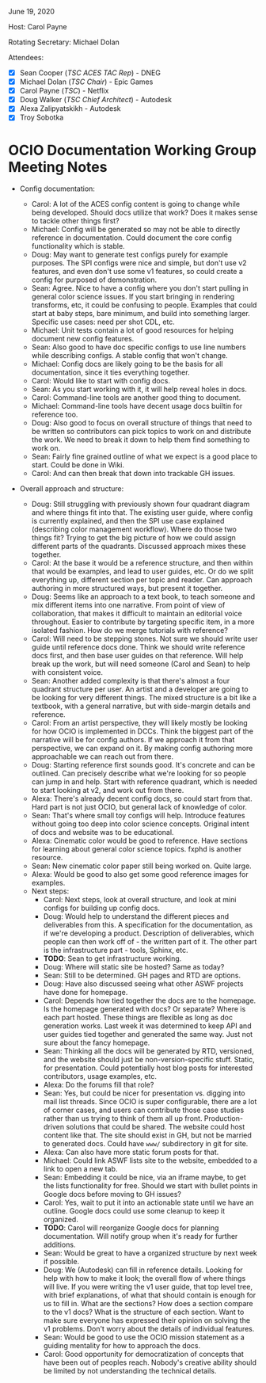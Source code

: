 <!-- SPDX-License-Identifier: CC-BY-4.0 -->
<!-- Copyright Contributors to the OpenColorIO Project. -->

June 19, 2020

Host: Carol Payne

Rotating Secretary: Michael Dolan

Attendees:
  * [X] Sean Cooper (_TSC ACES TAC Rep_) - DNEG
  * [X] Michael Dolan (_TSC Chair_) - Epic Games
  * [X] Carol Payne (_TSC_) - Netflix
  * [X] Doug Walker (_TSC Chief Architect_) - Autodesk
  * [X] Alexa Zalipyatskikh - Autodesk
  * [X] Troy Sobotka

# **OCIO Documentation Working Group Meeting Notes**

* Config documentation:
    - Carol: A lot of the ACES config content is going to change while being 
      developed. Should docs utilize that work? Does it makes sense to tackle 
      other things first?
    - Michael: Config will be generated so may not be able to directly 
      reference in documentation. Could document the core config functionality 
      which is stable.
    - Doug: May want to generate test configs purely for example purposes. The 
      SPI configs were nice and simple, but don't use v2 features, and even 
      don't use some v1 features, so could create a config for purposed of 
      demonstration. 
    - Sean: Agree. Nice to have a config where you don't start pulling in 
      general color science issues. If you start bringing in rendering 
      transforms, etc, it could be confusing to people. Examples that could 
      start at baby steps, bare minimum, and build into something larger. 
      Specific use cases: need per shot CDL, etc.
    - Michael: Unit tests contain a lot of good resources for helping document 
      new config features.
    - Sean: Also good to have doc specific configs to use line numbers while 
      describing configs. A stable config that won't change.
    - Michael: Config docs are likely going to be the basis for all 
      documentation, since it ties everything together.
    - Carol: Would like to start with config docs.
    - Sean: As you start working with it, it will help reveal holes in docs.
    - Carol: Command-line tools are another good thing to document.
    - Michael: Command-line tools have decent usage docs builtin for reference 
      too.
    - Doug: Also good to focus on overall structure of things that need to be 
      written so contributors can pick topics to work on and distribute the 
      work. We need to break it down to help them find something to work on.
    - Sean: Fairly fine grained outline of what we expect is a good place to 
      start. Could be done in Wiki.
    - Carol: And can then break that down into trackable GH issues.

* Overall approach and structure:
    - Doug: Still struggling with previously shown four quadrant diagram and 
      where things fit into that. The existing user guide, where config is 
      currently explained, and then the SPI use case explained (describing 
      color management workflow). Where do those two things fit? Trying to get 
      the big picture of how we could assign different parts of the quadrants. 
      Discussed approach mixes these together.
    - Carol: At the base it would be a reference structure, and then within 
      that would be examples, and lead to user guides, etc. Or do we split 
      everything up, different section per topic and reader. Can approach 
      authoring in more structured ways, but present it together.
    - Doug: Seems like an approach to a text book, to teach someone and mix 
      different items into one narrative. From point of view of collaboration, 
      that makes it difficult to maintain an editorial voice throughout. Easier 
      to contribute by targeting specific item, in a more isolated fashion. 
      How do we merge tutorials with reference?
    - Carol: Will need to be stepping stones. Not sure we should write user 
      guide until reference docs done. Think we should write reference docs 
      first, and then base user guides on that reference. Will help break up 
      the work, but will need someone (Carol and Sean) to help with consistent 
      voice.
    - Sean: Another added complexity is that there's almost a four quadrant 
      structure per user. An artist and a developer are going to be looking for 
      very different things. The mixed structure is a bit like a textbook, with 
      a general narrative, but with side-margin details and reference.
    - Carol: From an artist perspective, they will likely mostly be looking for 
      how OCIO is implemented in DCCs. Think the biggest part of the narrative 
      will be for config authors. If we approach it from that perspective, we 
      can expand on it. By making config authoring more approachable we can 
      reach out from there. 
    - Doug: Starting reference first sounds good. It's concrete and can be 
      outlined. Can precisely describe what we're looking for so people can 
      jump in and help. Start with reference quadrant, which is needed to start 
      looking at v2, and work out from there. 
    - Alexa: There's already decent config docs, so could start from that. Hard 
      part is not just OCIO, but general lack of knowledge of color.
    - Sean: That's where small toy configs will help. Introduce features 
      without going too deep into color science concepts. Original intent of 
      docs and website was to be educational.
    - Alexa: Cinematic color would be good to reference. Have sections for 
      learning about general color science topics. fxphd is another resource.
    - Sean: New cinematic color paper still being worked on. Quite large.
    - Alexa: Would be good to also get some good reference images for examples.

  * Next steps:
    - Carol: Next steps, look at overall structure, and look at mini configs 
      for building up config docs.
    - Doug: Would help to understand the different pieces and deliverables from 
      this. A specification for the documentation, as if we're developing a 
      product. Description of deliverables, which people can then work off of - 
      the written part of it. The other part is the infrastructure part - 
      tools, Sphinx, etc. 
    - **TODO**: Sean to get infrastructure working.
    - Doug: Where will static site be hosted? Same as today?
    - Sean: Still to be determined. GH pages and RTD are options.
    - Doug: Have also discussed seeing what other ASWF projects have done for 
      homepage. 
    - Carol: Depends how tied together the docs are to the homepage. Is the 
      homepage generated with docs? Or separate? Where is each part hosted. 
      These things are flexible as long as doc generation works. Last week it 
      was determined to keep API and user guides tied together and generated 
      the same way. Just not sure about the fancy homepage.
    - Sean: Thinking all the docs will be generated by RTD, versioned, and the 
      website should just be non-version-specific stuff. Static, for 
      presentation. Could potentially host blog posts for interested 
      contributors, usage examples, etc.
    - Alexa: Do the forums fill that role?
    - Sean: Yes, but could be nicer for presentation vs. digging into mail list 
      threads. Since OCIO is super configurable, there are a lot of corner 
      cases, and users can contribute those case studies rather than us trying 
      to think of them all up front. Production-driven solutions that could be 
      shared. The website could host content like that. The site should exist 
      in GH, but not be married to generated docs. Could have ``www/`` subdirectory 
      in git for site.
    - Alexa: Can also have more static forum posts for that.
    - Michael: Could link ASWF lists site to the website, embedded to a link to 
      open a new tab.
    - Sean: Embedding it could be nice, via an iframe maybe, to get the lists 
      functionality for free. Should we start with bullet points in Google docs 
      before moving to GH issues?
    - Carol: Yes, wait to put it into an actionable state until we have an 
      outline. Google docs could use some cleanup to keep it organized. 
    - **TODO**: Carol will reorganize Google docs for planning documentation. 
      Will notify group when it's ready for further additions.
    - Sean: Would be great to have a organized structure by next week if 
      possible.
    - Doug: We (Autodesk) can fill in reference details. Looking for help with 
      how to make it look; the overall flow of where things will live. If you 
      were writing the v1 user guide, that top level tree, with brief 
      explanations, of what that should contain is enough for us to fill in. 
      What are the sections? How does a section compare to the v1 docs? What is 
      the structure of each section. Want to make sure everyone has expressed 
      their opinion on solving the v1 problems. Don't worry about the details 
      of individual features.
    - Sean: Would be good to use the OCIO mission statement as a guiding 
      mentality for how to approach the docs.
    - Carol: Good opportunity for democratization of concepts that have been 
      out of peoples reach. Nobody's creative ability should be limited by not 
      understanding the technical details.
